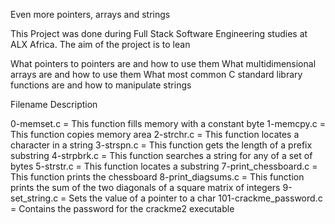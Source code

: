 Even more pointers, arrays and strings

This Project was done during Full Stack Software Engineering studies at ALX Africa. The aim of the project is to lean

What pointers to pointers are and how to use them
What multidimensional arrays are and how to use them
What most common C standard library functions are and how to manipulate strings



Filename	Description

0-memset.c  = 	This function fills memory with a constant byte
1-memcpy.c = This function copies memory area
2-strchr.c =	This  function locates a character in a string
3-strspn.c =	This function gets the length of a prefix substring
4-strpbrk.c =	This function searches a string for any of a set of bytes
5-strstr.c = This function locates a substring
7-print_chessboard.c	= This function prints the chessboard
8-print_diagsums.c	= This function prints the sum of the two diagonals of a square matrix of integers
9-set_string.c	= Sets the value of a pointer to a char
101-crackme_password.c =	Contains the password for the crackme2 executable
